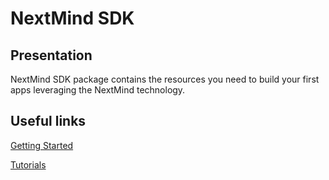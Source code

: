 # NextMind SDK

## Presentation
NextMind SDK package contains the resources you need to build your first apps leveraging the NextMind technology.

## Useful links
[Getting Started](https://www.next-mind.com/documentation)

[Tutorials](https://www.next-mind.com/documentation/unity-sdk/tutorials/)
